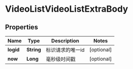# VideoListVideoListExtraBody

## Properties
Name | Type | Description | Notes
------------ | ------------- | ------------- | -------------
**logid** | **String** | 标识请求的唯一id |  [optional]
**now** | **Long** | 毫秒级时间戳 |  [optional]
